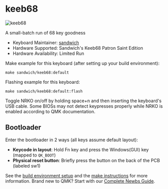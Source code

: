 # keeb68

![keeb68](https://imgur.com/b3ftFIKh.jpg)

A small-batch run of 68 key goodness

* Keyboard Maintainer: [sandwich](https://github.com/SandwichRising)
* Hardware Supported: Sandwich's Keeb68 Patron Saint Edition
* Hardware Availability: Limited Run

Make example for this keyboard (after setting up your build environment):

    make sandwich/keeb68:default

Flashing example for this keyboard:

    make sandwich/keeb68:default:flash
    
Toggle NRKO on/off by holding space+n and then inserting the keyboard's USB cable. 
Some BIOSs may not detect keypresses properly while NRKO is enabled according to QMK documentation.
    
## Bootloader

Enter the bootloader in 2 ways (all keys assume default layout):

* **Keycode in layout**:  Hold Fn key and press the Windows(GUI) key (mapped to `QK_BOOT`)
* **Physical reset button**: Briefly press the button on the back of the PCB (labeled sw1)

See the [build environment setup](https://docs.qmk.fm/#/getting_started_build_tools) and the [make instructions](https://docs.qmk.fm/#/getting_started_make_guide) for more information. Brand new to QMK? Start with our [Complete Newbs Guide](https://docs.qmk.fm/#/newbs).
